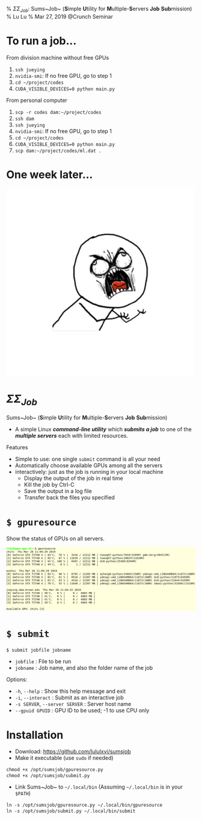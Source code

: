 % $\Sigma\Sigma_{Job}$: Sums~Job~ (**S**imple **U**tility for **M**ultiple-**S**ervers **Job** **Sub**mission)
% Lu Lu
% Mar 27, 2019 @Crunch Seminar

# To run a job...

From division machine without free GPUs

1. `ssh jueying`
2. `nvidia-smi`: If no free GPU, go to step 1
3. `cd ~/project/codes`
4. `CUDA_VISIBLE_DEVICES=0 python main.py`

From personal computer

1. `scp -r codes dam:~/project/codes`
2. `ssh dam`
3. `ssh jueying`
4. `nvidia-smi`: If no free GPU, go to step 1
5. `cd ~/project/codes`
6. `CUDA_VISIBLE_DEVICES=0 python main.py`
7. `scp dam:~/project/codes/ml.dat .`

# One week later...

![Cause I am lazy, I am crazy.](figs/crazy.jpeg)

# $\Sigma\Sigma_{Job}$

Sums~Job~ (**S**imple **U**tility for **M**ultiple-**S**ervers **Job** **Sub**mission)

- A simple Linux __*command-line utility*__ which __*submits a job*__ to one of the __*multiple servers*__ each with limited resources.

Features

- Simple to use: one single `submit` command is all your need
- Automatically choose available GPUs among all the servers
- interactively: just as the job is running in your local machine
    + Display the output of the job in real time
    + Kill the job by Ctrl-C
    + Save the output in a log file
    + Transfer back the files you specified

# `$ gpuresource`

Show the status of GPUs on all servers.

![Demo.](figs/gpuresource.png)

# `$ submit`

`$ submit jobfile jobname`

- `jobfile` : File to be run
- `jobname` : Job name, and also the folder name of the job

Options:

- `-h`, `--help` : Show this help message and exit
- `-i`, `--interact` : Submit as an interactive job
- `-s SERVER`, `--server SERVER` : Server host name
- `--gpuid GPUID` : GPU ID to be used; -1 to use CPU only

# Installation

- Download: <https://github.com/lululxvi/sumsjob>
- Make it executable (use `sudo` if needed)

```
chmod +x /opt/sumsjob/gpuresource.py
chmod +x /opt/sumsjob/submit.py
```

- Link Sums~Job~ to `~/.local/bin` (Assuming `~/.local/bin` is in your `$PATH`)

```
ln -s /opt/sumsjob/gpuresource.py ~/.local/bin/gpuresource
ln -s /opt/sumsjob/submit.py ~/.local/bin/submit
```
